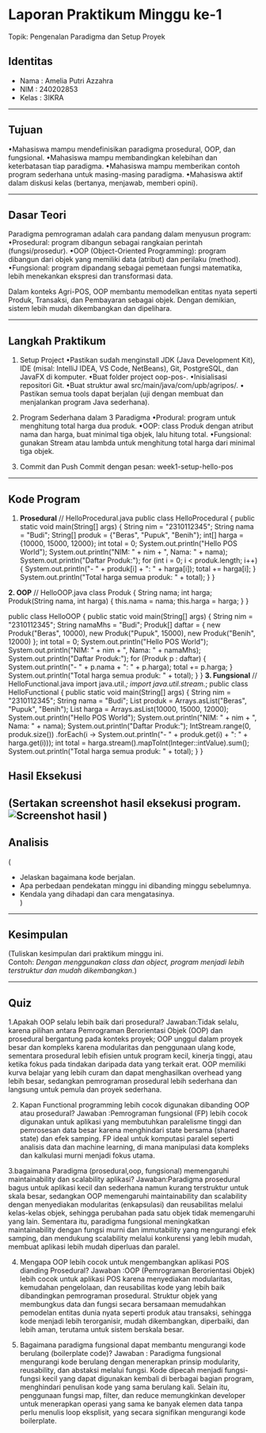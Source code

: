 # Laporan Praktikum Minggu ke-1
Topik: Pengenalan Paradigma dan Setup Proyek

## Identitas
- Nama  : Amelia Putri Azzahra
- NIM   : 240202853
- Kelas : 3IKRA

---

## Tujuan
•Mahasiswa mampu mendefinisikan paradigma prosedural, OOP, dan fungsional.
•Mahasiswa mampu membandingkan kelebihan dan keterbatasan tiap paradigma.
•Mahasiswa mampu memberikan contoh program sederhana untuk masing-masing paradigma.
•Mahasiswa aktif dalam diskusi kelas (bertanya, menjawab, memberi opini).

---

## Dasar Teori
Paradigma pemrograman adalah cara pandang dalam menyusun program:
•Prosedural: program dibangun sebagai rangkaian perintah (fungsi/prosedur).
•OOP (Object-Oriented Programming): program dibangun dari objek yang memiliki data (atribut) dan perilaku (method).
•Fungsional: program dipandang sebagai pemetaan fungsi matematika, lebih menekankan ekspresi dan transformasi data.

Dalam konteks Agri-POS, OOP membantu memodelkan entitas nyata seperti Produk, Transaksi, dan Pembayaran sebagai objek. Dengan demikian, sistem lebih mudah dikembangkan dan dipelihara.

---

## Langkah Praktikum
1. Setup Project
•Pastikan sudah menginstall JDK (Java Development Kit), IDE (misal: IntelliJ IDEA, VS Code, NetBeans), Git, PostgreSQL, dan JavaFX di komputer.
•Buat folder project oop-pos-<nim>.
•Inisialisasi repositori Git.
•Buat struktur awal src/main/java/com/upb/agripos/.
• Pastikan semua tools dapat berjalan (uji dengan membuat dan menjalankan program Java sederhana).

2. Program Sederhana dalam 3 Paradigma
•Produral: program untuk menghitung total harga dua produk.
•OOP: class Produk dengan atribut nama dan harga, buat minimal tiga objek, lalu hitung total.
•Fungsional: gunakan Stream atau lambda untuk menghitung total harga dari minimal tiga objek.

3. Commit dan Push
Commit dengan pesan: week1-setup-hello-pos 

---

## Kode Program
1. **Prosedural**
// HelloProcedural.java
public class HelloProcedural {
   public static void main(String[] args) {
      String nim = "2310112345";
      String nama = "Budi";
      String[] produk = {"Beras", "Pupuk", "Benih"};
      int[] harga = {10000, 15000, 12000};
      int total = 0;
      System.out.println("Hello POS World");
      System.out.println("NIM: " + nim + ", Nama: " + nama);
      System.out.println("Daftar Produk:");
      for (int i = 0; i < produk.length; i++) {
         System.out.println("- " + produk[i] + ": " + harga[i]);
         total += harga[i];
      }
      System.out.println("Total harga semua produk: " + total);
   }
}

**2. OOP**
// HelloOOP.java
class Produk {
   String nama;
   int harga;
   Produk(String nama, int harga) {
      this.nama = nama;
      this.harga = harga;
   }
}

public class HelloOOP {
   public static void main(String[] args) {
      String nim = "2310112345";
      String namaMhs = "Budi";
      Produk[] daftar = {
         new Produk("Beras", 10000),
         new Produk("Pupuk", 15000),
         new Produk("Benih", 12000)
      };
      int total = 0;
      System.out.println("Hello POS World");
      System.out.println("NIM: " + nim + ", Nama: " + namaMhs);
      System.out.println("Daftar Produk:");
      for (Produk p : daftar) {
         System.out.println("- " + p.nama + ": " + p.harga);
         total += p.harga;
      }
      System.out.println("Total harga semua produk: " + total);
   }
}
**3. Fungsional**
// HelloFunctional.java
import java.util.*;
import java.util.stream.*;
public class HelloFunctional {
   public static void main(String[] args) {
      String nim = "2310112345";
      String nama = "Budi";
      List<String> produk = Arrays.asList("Beras", "Pupuk", "Benih");
      List<Integer> harga = Arrays.asList(10000, 15000, 12000);
      System.out.println("Hello POS World");
      System.out.println("NIM: " + nim + ", Nama: " + nama);
      System.out.println("Daftar Produk:");
      IntStream.range(0, produk.size())
         .forEach(i -> System.out.println("- " + produk.get(i) + ": " + harga.get(i)));
      int total = harga.stream().mapToInt(Integer::intValue).sum();
      System.out.println("Total harga semua produk: " + total);
   }
}
## Hasil Eksekusi
(Sertakan screenshot hasil eksekusi program.  
![Screenshot hasil](screenshots/hasil.png)
)
---

## Analisis
(
- Jelaskan bagaimana kode berjalan.  
- Apa perbedaan pendekatan minggu ini dibanding minggu sebelumnya.  
- Kendala yang dihadapi dan cara mengatasinya.  
)
---

## Kesimpulan
(Tuliskan kesimpulan dari praktikum minggu ini.  
Contoh: *Dengan menggunakan class dan object, program menjadi lebih terstruktur dan mudah dikembangkan.*)

---

## Quiz
1.Apakah OOP selalu lebih baik dari prosedural?
   Jawaban:Tidak selalu, karena pilihan antara Pemrograman Berorientasi Objek (OOP) dan prosedural bergantung pada konteks proyek; OOP unggul dalam proyek besar dan kompleks karena modularitas dan penggunaan ulang kode, sementara prosedural lebih efisien untuk program kecil, kinerja tinggi, atau ketika fokus pada tindakan daripada data yang terkait erat. OOP memiliki kurva belajar yang lebih curam dan dapat menghasilkan overhead yang lebih besar, sedangkan pemrograman prosedural lebih sederhana dan langsung untuk pemula dan proyek sederhana. 

2. Kapan Functional programming lebih cocok digunakan dibanding OOP atau prosedural?
   Jawaban :Pemrograman fungsional (FP) lebih cocok digunakan untuk aplikasi yang membutuhkan paralelisme tinggi dan pemrosesan data besar karena menghindari state bersama (shared state) dan efek samping. FP ideal untuk komputasi paralel seperti analisis data dan machine learning, di mana manipulasi data kompleks dan kalkulasi murni menjadi fokus utama. 

3.bagaimana Paradigma (prosedural,oop, fungsional) memengaruhi maintainability dan scalability aplikasi?
   Jawaban:Paradigma prosedural bagus untuk aplikasi kecil dan sederhana namun kurang terstruktur untuk skala besar, sedangkan OOP memengaruhi maintainability dan scalability dengan menyediakan modularitas (enkapsulasi) dan reusabilitas melalui kelas-kelas objek, sehingga perubahan pada satu objek tidak memengaruhi yang lain. Sementara itu, paradigma fungsional meningkatkan maintainability dengan fungsi murni dan immutability yang mengurangi efek samping, dan mendukung scalability melalui konkurensi yang lebih mudah, membuat aplikasi lebih mudah diperluas dan paralel. 

4. Mengapa OOP lebih cocok untuk mengembangkan aplikasi POS dianding Prosedural?
   Jawaban :OOP (Pemrograman Berorientasi Objek) lebih cocok untuk aplikasi POS karena menyediakan modularitas, kemudahan pengelolaan, dan reusabilitas kode yang lebih baik dibandingkan pemrograman prosedural. Struktur objek yang membungkus data dan fungsi secara bersamaan memudahkan pemodelan entitas dunia nyata seperti produk atau transaksi, sehingga kode menjadi lebih terorganisir, mudah dikembangkan, diperbaiki, dan lebih aman, terutama untuk sistem berskala besar. 

5. Bagaimana paradigma fungsional dapat membantu mengurangi kode berulang (boilerplate code)?
   Jawaban : Paradigma fungsional mengurangi kode berulang dengan menerapkan prinsip modularity, reusability, dan abstaksi melalui fungsi. Kode dipecah menjadi fungsi-fungsi kecil yang dapat digunakan kembali di berbagai bagian program, menghindari penulisan kode yang sama berulang kali. Selain itu, penggunaan fungsi map, filter, dan reduce memungkinkan developer untuk menerapkan operasi yang sama ke banyak elemen data tanpa perlu menulis loop eksplisit, yang secara signifikan mengurangi kode boilerplate. 
